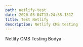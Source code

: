 ```yaml
---
path: netlify-test
date: 2020-03-04T13:24:35.151Z
title: Test Netlify
description: Netlify CMS testing
---
```

Netlify CMS Testing Bodya
